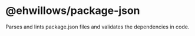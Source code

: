 # @ehwillows/package-json

Parses and lints package.json files and validates the dependencies in code.
